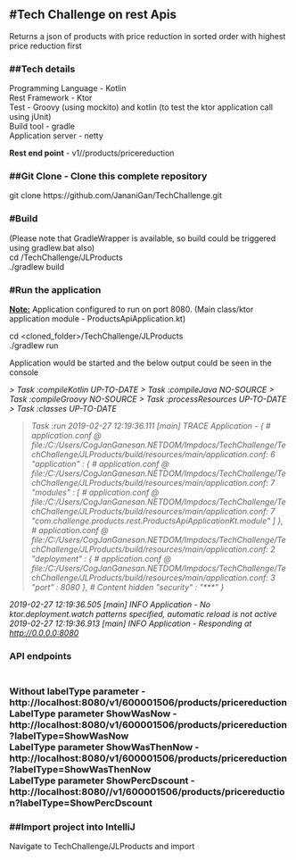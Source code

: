 <h2>#Tech Challenge on rest Apis</h2>
Returns a json of products with price reduction in sorted order with highest price reduction first<br/>

<h3>##Tech details</h3>
Programming Language - Kotlin<br/>
Rest Framework - Ktor<br/>
Test - Groovy (using mockito) and kotlin (to test the ktor application call using jUnit)<br/>
Build tool - gradle<br/>
Application server - netty<br/>

<b>Rest end point</b> - v1/<categoryid>/products/pricereduction 

<h3>##Git Clone - Clone this complete repository</h3>
git clone https://github.com/JananiGan/TechChallenge.git<br/>

<h3>#Build </h3> (Please note that GradleWrapper is available, so build could be triggered using gradlew.bat also)<br/>
cd <cloned_folder>/TechChallenge/JLProducts<br/>
./gradlew build<br/>

<h3>#Run the application</h3>
<b><u>Note:</u></b> Application configured to run on port 8080. (Main class/ktor application module - ProductsApiApplication.kt) <br/>

cd <cloned_folder>/TechChallenge/JLProducts<br/>
./gradlew run<br/>

Application would be started and the below output could be seen in the console<br/>

<i>
> Task :compileKotlin UP-TO-DATE
> Task :compileJava NO-SOURCE
> Task :compileGroovy NO-SOURCE
> Task :processResources UP-TO-DATE
> Task :classes UP-TO-DATE

> Task :run
2019-02-27 12:19:36.111 [main] TRACE Application - {
    # application.conf @ file:/C:/Users/CogJanGanesan.NETDOM/Impdocs/TechChallenge/TechChallenge/JLProducts/build/resources/main/application.conf: 6
    "application" : {
        # application.conf @ file:/C:/Users/CogJanGanesan.NETDOM/Impdocs/TechChallenge/TechChallenge/JLProducts/build/resources/main/application.conf: 7
        "modules" : [
            # application.conf @ file:/C:/Users/CogJanGanesan.NETDOM/Impdocs/TechChallenge/TechChallenge/JLProducts/build/resources/main/application.conf: 7
            "com.challenge.products.rest.ProductsApiApplicationKt.module"
        ]
    },
    # application.conf @ file:/C:/Users/CogJanGanesan.NETDOM/Impdocs/TechChallenge/TechChallenge/JLProducts/build/resources/main/application.conf: 2
    "deployment" : {
        # application.conf @ file:/C:/Users/CogJanGanesan.NETDOM/Impdocs/TechChallenge/TechChallenge/JLProducts/build/resources/main/application.conf: 3
        "port" : 8080
    },
    # Content hidden
    "security" : "***"
}

2019-02-27 12:19:36.505 [main] INFO  Application - No ktor.deployment.watch patterns specified, automatic reload is not active
2019-02-27 12:19:36.913 [main] INFO  Application - Responding at http://0.0.0.0:8080
</i>

<h3> API endpoints  <h3> <br/>
 Without labelType parameter - http://localhost:8080/v1/600001506/products/pricereduction <br/>
 LabelType parameter ShowWasNow - http://localhost:8080/v1/600001506/products/pricereduction?labelType=ShowWasNow <br/>
 LabelType parameter ShowWasThenNow - http://localhost:8080/v1/600001506/products/pricereduction?labelType=ShowWasThenNow <br/>
 LabelType parameter ShowPercDscount - http://localhost:8080//v1/600001506/products/pricereduction?labelType=ShowPercDscount  <br/>

<h3>##Import project into IntelliJ</h3>
Navigate to TechChallenge/JLProducts and import<br/>